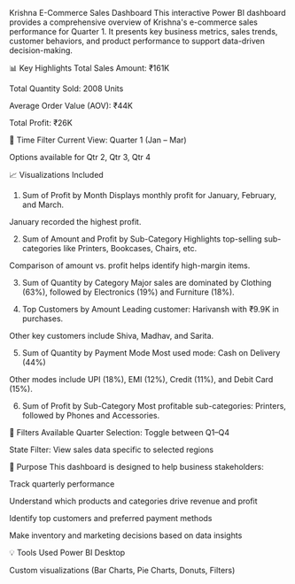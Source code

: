 Krishna E-Commerce Sales Dashboard
This interactive Power BI dashboard provides a comprehensive overview of Krishna's e-commerce sales performance for Quarter 1. It presents key business metrics, sales trends, customer behaviors, and product performance to support data-driven decision-making.

📊 Key Highlights
Total Sales Amount: ₹161K

Total Quantity Sold: 2008 Units

Average Order Value (AOV): ₹44K

Total Profit: ₹26K

📅 Time Filter
Current View: Quarter 1 (Jan – Mar)

Options available for Qtr 2, Qtr 3, Qtr 4

📈 Visualizations Included
1. Sum of Profit by Month
Displays monthly profit for January, February, and March.

January recorded the highest profit.

2. Sum of Amount and Profit by Sub-Category
Highlights top-selling sub-categories like Printers, Bookcases, Chairs, etc.

Comparison of amount vs. profit helps identify high-margin items.

3. Sum of Quantity by Category
Major sales are dominated by Clothing (63%), followed by Electronics (19%) and Furniture (18%).

4. Top Customers by Amount
Leading customer: Harivansh with ₹9.9K in purchases.

Other key customers include Shiva, Madhav, and Sarita.

5. Sum of Quantity by Payment Mode
Most used mode: Cash on Delivery (44%)

Other modes include UPI (18%), EMI (12%), Credit (11%), and Debit Card (15%).

6. Sum of Profit by Sub-Category
Most profitable sub-categories: Printers, followed by Phones and Accessories.

🧭 Filters Available
Quarter Selection: Toggle between Q1–Q4

State Filter: View sales data specific to selected regions

🎯 Purpose
This dashboard is designed to help business stakeholders:

Track quarterly performance

Understand which products and categories drive revenue and profit

Identify top customers and preferred payment methods

Make inventory and marketing decisions based on data insights

💡 Tools Used
Power BI Desktop

Custom visualizations (Bar Charts, Pie Charts, Donuts, Filters)
